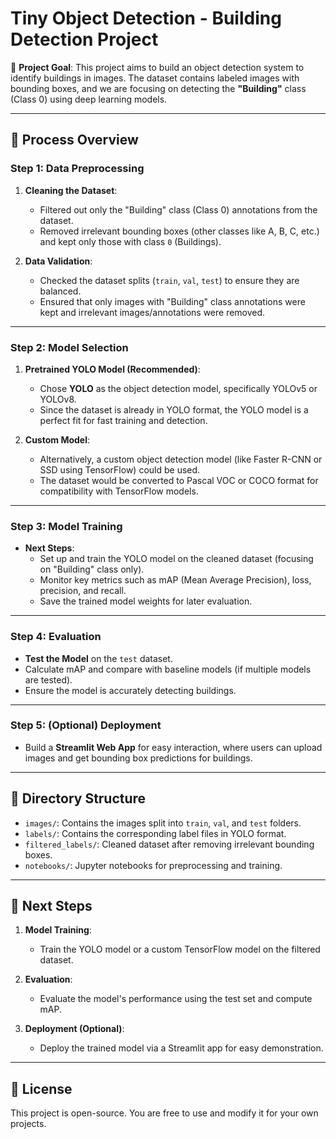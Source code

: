 # **Tiny Object Detection - Building Detection Project**

🎯 **Project Goal**:
This project aims to build an object detection system to identify buildings in images. The dataset contains labeled images with bounding boxes, and we are focusing on detecting the **"Building"** class (Class 0) using deep learning models.

---

## **🔨 Process Overview**

### **Step 1: Data Preprocessing**
1. **Cleaning the Dataset**:
   - Filtered out only the "Building" class (Class 0) annotations from the dataset.
   - Removed irrelevant bounding boxes (other classes like A, B, C, etc.) and kept only those with class `0` (Buildings).

2. **Data Validation**:
   - Checked the dataset splits (`train`, `val`, `test`) to ensure they are balanced.
   - Ensured that only images with "Building" class annotations were kept and irrelevant images/annotations were removed.

---

### **Step 2: Model Selection**
1. **Pretrained YOLO Model (Recommended)**:
   - Chose **YOLO** as the object detection model, specifically YOLOv5 or YOLOv8.
   - Since the dataset is already in YOLO format, the YOLO model is a perfect fit for fast training and detection.

2. **Custom Model**:
   - Alternatively, a custom object detection model (like Faster R-CNN or SSD using TensorFlow) could be used.
   - The dataset would be converted to Pascal VOC or COCO format for compatibility with TensorFlow models.

---

### **Step 3: Model Training**
- **Next Steps**:
  - Set up and train the YOLO model on the cleaned dataset (focusing on "Building" class only).
  - Monitor key metrics such as mAP (Mean Average Precision), loss, precision, and recall.
  - Save the trained model weights for later evaluation.

---

### **Step 4: Evaluation**
- **Test the Model** on the `test` dataset.
- Calculate mAP and compare with baseline models (if multiple models are tested).
- Ensure the model is accurately detecting buildings.

---

### **Step 5: (Optional) Deployment**
- Build a **Streamlit Web App** for easy interaction, where users can upload images and get bounding box predictions for buildings.

---

## **📂 Directory Structure**

- `images/`: Contains the images split into `train`, `val`, and `test` folders.
- `labels/`: Contains the corresponding label files in YOLO format.
- `filtered_labels/`: Cleaned dataset after removing irrelevant bounding boxes.
- `notebooks/`: Jupyter notebooks for preprocessing and training.

---

## **🚀 Next Steps**
1. **Model Training**:
   - Train the YOLO model or a custom TensorFlow model on the filtered dataset.
   
2. **Evaluation**:
   - Evaluate the model's performance using the test set and compute mAP.

3. **Deployment (Optional)**:
   - Deploy the trained model via a Streamlit app for easy demonstration.

---

## **📜 License**
This project is open-source. You are free to use and modify it for your own projects.

